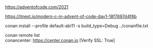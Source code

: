 https://adventofcode.com/2021

https://itnext.io/modern-c-in-advent-of-code-day1-18f7697d4f6b

conan install --profile default-abi11 -s build_type=Debug ../conanfile.txt

conan remote list                                                         
conancenter: https://center.conan.io [Verify SSL: True]
